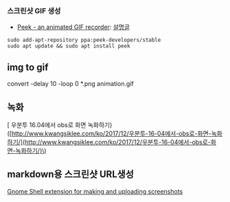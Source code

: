 ### 스크린샷 GIF 생성

- [Peek - an animated GIF recorder](https://github.com/phw/peek): [설명글](https://www.omgubuntu.co.uk/2016/08/peek-desktop-gif-screen-recorder-linux)

```
sudo add-apt-repository ppa:peek-developers/stable
sudo apt update && sudo apt install peek
```

## img to gif 


convert -delay 10 -loop 0 *.png animation.gif

## 녹화 

\[ 우분투 16.04에서 obs로 화면 녹화하기\)\([http://www.kwangsiklee.com/ko/2017/12/우분투-16-04에서-obs로-화면-녹화하기/](http://www.kwangsiklee.com/ko/2017/12/우분투-16-04에서-obs로-화면-녹화하기/)\)


## markdown용 스크린샷 URL생성 

[Gnome Shell extension for making and uploading screenshots](https://github.com/OttoAllmendinger/gnome-shell-screenshot)

